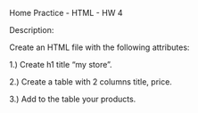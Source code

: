 Home Practice - HTML - HW 4

Description:

Create an HTML file with the following attributes:

1.) Create h1 title “my store”.

2.) Create a table with 2 columns title, price.

3.) Add to the table your products.
